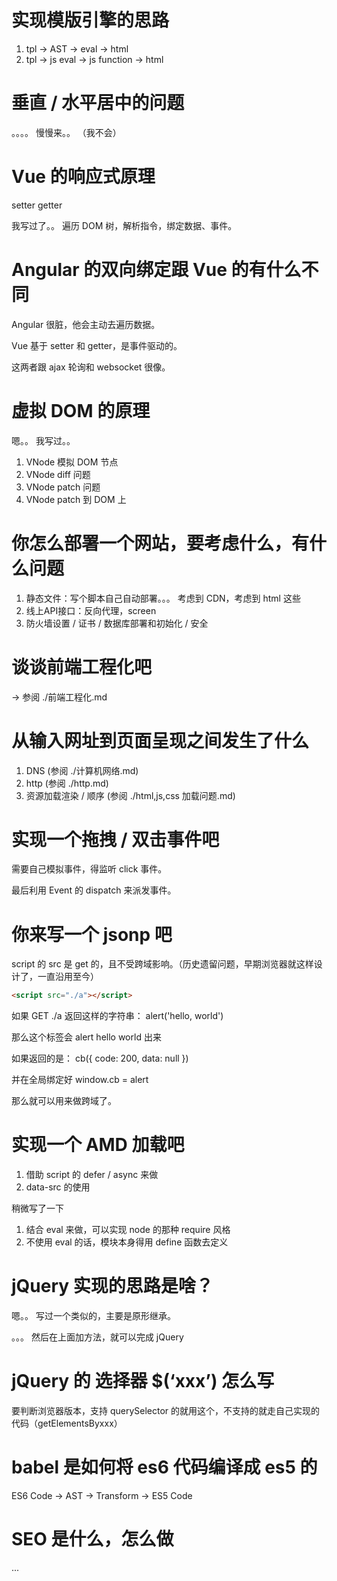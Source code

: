 # 实现模版引擎的思路

1. tpl -> AST -> eval -> html
2. tpl -> js eval -> js function -> html 

# 垂直 / 水平居中的问题 

。。。。 慢慢来。。 （我不会）

# Vue 的响应式原理 

setter getter 

我写过了。。 遍历 DOM 树，解析指令，绑定数据、事件。 

# Angular 的双向绑定跟 Vue 的有什么不同 

Angular 很脏，他会主动去遍历数据。 

Vue 基于 setter 和 getter，是事件驱动的。 

这两者跟 ajax 轮询和 websocket 很像。 

# 虚拟 DOM 的原理

嗯。。 我写过。。 

1. VNode 模拟 DOM 节点
2. VNode diff 问题 
3. VNode patch 问题
4. VNode patch 到 DOM 上 

# 你怎么部署一个网站，要考虑什么，有什么问题 

1. 静态文件：写个脚本自己自动部署。。。 考虑到 CDN，考虑到 html 这些
2. 线上API接口：反向代理，screen 
3. 防火墙设置 / 证书 / 数据库部署和初始化 / 安全

# 谈谈前端工程化吧 

-> 参阅 ./前端工程化.md 

# 从输入网址到页面呈现之间发生了什么

1. DNS (参阅 ./计算机网络.md)
2. http (参阅 ./http.md)
3. 资源加载渲染 / 顺序 (参阅 ./html,js,css 加载问题.md)


# 实现一个拖拽 / 双击事件吧

需要自己模拟事件，得监听 click 事件。

最后利用 Event 的 dispatch 来派发事件。 

# 你来写一个 jsonp 吧 

script 的 src 是 get 的，且不受跨域影响。（历史遗留问题，早期浏览器就这样设计了，一直沿用至今） 

``` html
<script src="./a"></script>
```

如果 GET ./a 返回这样的字符串： alert('hello, world') 

那么这个标签会 alert hello world 出来

如果返回的是： cb({ code: 200, data: null })

并在全局绑定好 window.cb = alert 

那么就可以用来做跨域了。

# 实现一个 AMD 加载吧 

1. 借助 script 的 defer / async 来做
2. data-src 的使用 

稍微写了一下 

1. 结合 eval 来做，可以实现 node 的那种 require 风格 
2. 不使用 eval 的话，模块本身得用 define 函数去定义 


# jQuery 实现的思路是啥？ 

嗯。。 写过一个类似的，主要是原形继承。 

。。。 然后在上面加方法，就可以完成 jQuery


# jQuery 的 选择器 $(‘xxx’) 怎么写

要判断浏览器版本，支持 querySelector 的就用这个，不支持的就走自己实现的代码（getElementsByxxx）



# babel 是如何将 es6 代码编译成 es5 的

ES6 Code -> AST -> Transform -> ES5 Code



# SEO 是什么，怎么做

... 
